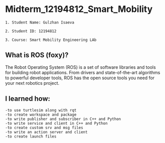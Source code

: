 # Midterm_12194812_Smart_Mobility

```
1. Student Name: Gulzhan Isaeva

2. Student ID: 12194812

3. Course: Smart Mobility Engineering LAb
```


## What is ROS (foxy)?


The Robot Operating System (ROS) is a set of software libraries and tools for building robot applications. From drivers and state-of-the-art algorithms to powerful developer tools, ROS has the open source tools you need for your next robotics project.



## I learned how:

```
-to use turtlesim along with rqt
-to create workspace and package
-to write publisher and subscriber in C++ and Python
-to write service and client in C++ and Python
-to create custom srv and msg files
-to write an action server and client
-to create launch files
```
